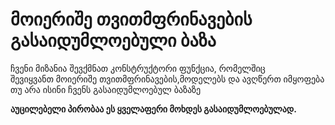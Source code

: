 <h1>მოიერიშე თვითმფრინავების გასაიდუმლოებული ბაზა</h1>

<p>ჩვენი მიზანია შევქმნათ კონსტრუქტორი ფუნქცია, რომელშიც<br>
შევიყვანთ მოიერიშე თვითმფრინავების,მოდელებს და ავღწერთ
იმყოფება თუ არა ისინი ჩვენს გასაიდუმლოებულ ბაზაზე </p>
<strong>აუცილებელი პირობაა ეს ყველაფერი მოხდეს გასაიდუმლოებულად.</strong>